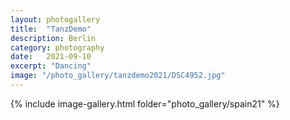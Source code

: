 ```yaml
---
layout: photogallery
title:  "TanzDemo"
description: Berlin
category: photography
date:   2021-09-10
excerpt: "Dancing"
image: "/photo_gallery/tanzdemo2021/DSC4952.jpg"
---
```

{% include image-gallery.html folder="photo_gallery/spain21" %}
